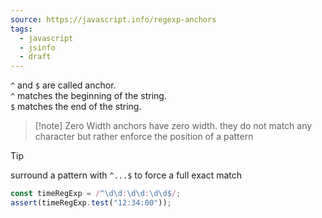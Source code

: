 ```yaml
---
source: https://javascript.info/regexp-anchors
tags:
  - javascript
  - jsinfo
  - draft
---
```

`^` and `$` are called anchor.  
`^` matches the beginning of the string.   
`$` matches the end of the string.  

> [!note] Zero Width
> anchors have zero width. they do not match any character but rather enforce the position of  a pattern

>[!tip]
> surround a pattern with `^...$` to force a full exact match
```typescript
const timeRegExp = /^\d\d:\d\d:\d\d$/;
assert(timeRegExp.test("12:34:00"));
```

